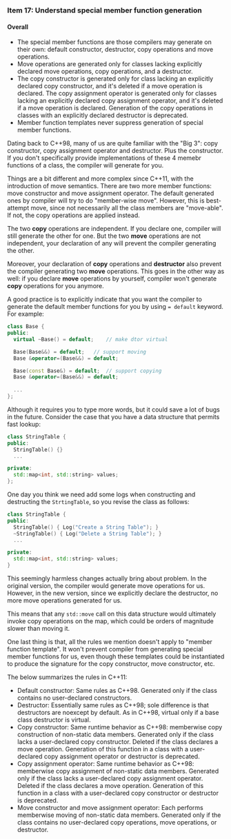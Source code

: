 ### Item 17: Understand special member function generation


#### Overall
- The special member functions are those compilers may generate on their own: default constructor, destructor, copy operations and move operations.
- Move operations are generated only for classes lacking explicitly declared move operations, copy operations, and a destructor.
- The copy constructor is generated only for class lacking an explicitly declared copy constructor, and it's deleted if a move operation is declared. The copy assignment operator is generated only for classes lacking an explicitly declared copy assignment operator, and it's deleted if a move operation is declared. Generation of the copy operations in classes with an explicitly declared destructor is deprecated.
- Member function templates never suppress generation of special member functions.

Dating back to C++98, many of us are quite familiar with the "Big 3": copy constructor, copy assignment operator and destructor. Plus the constructor. If you don't specifically provide implementations of these 4 memebr functions of a class, the compiler will generate for you.

Things are a bit different and more complex since C++11, with the introduction of move semantics. There are two more member functions: move constructor and move assignment operator. The default generated ones by compiler will try to do "member-wise move". However, this is best-attempt move, since not necessarily all the class members are "move-able". If not, the copy operations are applied instead.

The two **copy** operations are independent. If you declare one, compiler will still generate the other for one. But the two **move** operations are not independent, your declaration of any will prevent the compiler generating the other.

Moreover, your declaration of **copy** operations and **destructor** also prevent the compiler generating two **move** operations. This goes in the other way as well: if you declare **move** operations by yourself, compiler won't generate **copy** operations for you anymore.

A good practice is to explicitly indicate that you want the compiler to generate the default member functions for you by using `= default` keyword. For example:

```CPP
class Base {
public:
  virtual ~Base() = default;	// make dtor virtual

  Base(Base&&) = default;	// support moving
  Base &operator=(Base&&) = default;

  Base(const Base&) = default;	// support copying
  Base &operator=(Base&&) = default;
  
  ...
};
```

Although it requires you to type more words, but it could save a lot of bugs in the future. Consider the case that you have a data structure that permits fast lookup:

```CPP
class StringTable {
public:
  StringTable() {}
  ...

private:
  std::map<int, std::string> values;
};
```

One day you think we need add some logs when constructing and destructing the `StrtingTable`, so you revise the class as follows:

```CPP
class StringTable {
public:
  StringTable() { Log("Create a String Table"); }
  ~StringTable() { Log("Delete a String Table"); }
  ...

private:
  std::map<int, std::string> values;
}
```

This seemingly harmless changes actually bring about problem. In the original version, the compiler would generate move operations for us. However, in the new version, since we explicitly declare the destructor, no more move operations generated for us.

This means that any `std::move` call on this data structure would ultimately invoke copy operations on the map, which could be orders of magnitude slower than moving it.

One last thing is that, all the rules we mention doesn't apply to "member function template". It won't prevent compiler from generating special member functions for us, even though these templates could be instantiated to produce the signature for the copy constructor, move constructor, etc.

The below summarizes the rules in C++11:
+ Default constructor: Same rules as C++98. Generated only if the class contains no user-declared constructors.
+ Destructor: Essentially same rules as C++98; sole difference is that destructors are noexcept by default. As in C++98, virtual only if a base class destructor is virtual.
+ Copy constructor: Same runtime behavior as C++98: memberwise copy construction of non-static data members. Generated only if the class lacks a user-declared copy constructor. Deleted if the class declares a move operation. Generation of this function in a class with a user-declared copy assignment operator or destructor is deprecated.
+ Copy assignment operator: Same runtime behavior as C++98: memberwise copy assignment of non-static data members. Generated only if the class lacks a user-declared copy assignment operator. Deleted if the class declares a move operation. Generation of this function in a class with a user-declared copy constructor or destructor is deprecated.
+ Move constructor and move assignment operator: Each performs memberwise moving of non-static data members. Generated only if the class contains no user-declared copy operations, move operations, or destructor.
